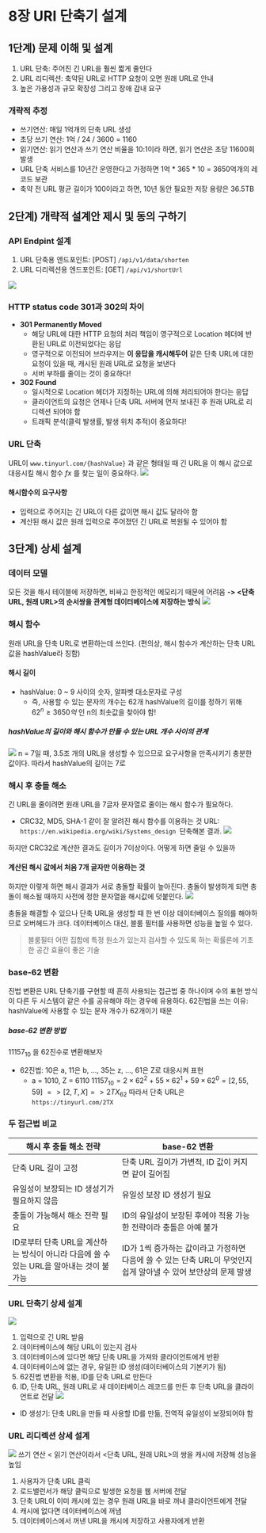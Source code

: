 # 8장 URI 단축기 설계
## 1단계) 문제 이해 및 설계
1. URL 단축: 주어진 긴 URL을 훨씬 짧게 줄인다
2. URL 리디렉션: 축약된 URL로 HTTP 요청이 오면 원래 URL로 안내
3. 높은 가용성과 규모 확장성 그리고 장애 감내 요구
### 개략적 추정
- 쓰기연산: 매일 1억개의 단축 URL 생성
- 초당 쓰기 연산: 1억 / 24 / 3600 = 1160
- 읽기연산: 읽기 연산과 쓰기 연산 비율을 10:1이라 하면, 읽기 연산은 초당 11600회 발생
- URL 단축 서비스를 10년간 운영한다고 가정하면 1억 * 365 * 10 = 3650억개의 레코드 보관
- 축약 전 URL 평균 길이가 100이라고 하면, 10년 동안 필요한 저장 용량은 36.5TB
## 2단계) 개략적 설계안 제시 및 동의 구하기
### API Endpint 설계
1. URL 단축용 엔드포인트:  [POST] `/api/v1/data/shorten`
2. URL 디리렉션용 엔드포인트: [GET] `/api/v1/shortUrl`

![](assets/ch08_02.png)
### HTTP status code 301과 302의 차이
- **301 Permanently Moved**
	- 해당 URL에 대한 HTTP 요청의 처리 책임이 영구적으로 Location 헤더에 반환된 URL로 이전되었다는 응답
	- 영구적으로 이전되어 브라우저는 **이 응답을 캐시해두어** 같은 단축 URL에 대한 요청이 있을 때, 캐시된 원래 URL로 요청을 보낸다
	- 서버 부하를 줄이는 것이 중요하다!
- **302 Found**
	- 일시적으로 Location 헤더가 지정하는 URL에 의해 처리되어야 한다는 응답
	- 클라이언트의 요청은 언제나 단축 URL 서버에 먼저 보내진 후 원래 URL로 리디렉션 되어야 함
	- 트래픽 분석(클릭 발생률, 발생 위치 추적)이 중요하다!
### URL 단축
URL이 `www.tinyurl.com/{hashValue}` 과 같은 형태일 때 긴 URL을 이 해시 값으로 대응시킬 해시 함수 $fx$ 를 찾는 일이 중요하다.
![](assets/ch08_01.png)

#### 해시함수의 요구사항
- 입력으로 주어지는 긴 URL이 다른 값이면 해시 값도 달라야 함
- 계산된 해시 값은 원래 입력으로 주어졌던 긴 URL로 복원될 수 있어야 함

## 3단계) 상세 설계
### 데이터 모델
모든 것을 해시 테이블에 저장하면, 비싸고 한정적인 메모리기 때문에 어려움
**-> <단축 URL, 원래 URL>의 순서쌍을 관계형 데이터베이스에 저장하는 방식**
![](assets/ch08_03.png)
### 해시 함수
원래 URL을 단축 URL로 변환하는데 쓰인다. (편의상, 해시 함수가 계산하는 단축 URL 값을 hashValue라 칭함)
#### 해시 길이
- hashValue: 0 ~ 9 사이의 숫자, 알파벳 대소문자로 구성
	- 즉, 사용할 수 있는 문자의 개수는 62개
hashValue의 길이를 정하기 위해 $62^n \ge 3650억$ 인 n의 최솟값을 찾아야 함!
##### hashValue의 길이와 해시 함수가 만들 수 있는 URL 개수 사이의 관계
![](assets/ch08_04.png)
n = 7일 때, 3.5조 개의 URL을 생성할 수 있으므로 요구사항을 만족시키기 충분한 값이다. 따라서 hashValue의 길이는 7로 

### 해시 후 충돌 해소
긴 URL을 줄이려면 원래 URL을 7글자 문자열로 줄이는 해시 함수가 필요하다.
- CRC32, MD5, SHA-1 같이 잘 알려진 해시 함수를 이용하는 것
URL: `https://en.wikipedia.org/wiki/Systems_design `단축해본 결과.
![](assets/ch08_05.png)

하지만 CRC32로 계산한 결과도 길이가 7이상이다. 어떻게 하면 줄일 수 있을까
#### 계산된 해시 값에서 처음 7개 글자만 이용하는 것
하지만 이렇게 하면 해시 결과가 서로 충돌할 확률이 높아진다. 충돌이 발생하게 되면 충돌이 해소될 때까지 사전에 정한 문자열을 해시값에 덧붙인다.
![](assets/ch08_06.png)

충돌을 해결할 수 있으나 단축 URL을 생성할 때 한 번 이상 데이터베이스 질의를 해야하므로 오버헤드가 크다. 데이터베이스 대신, 블룸 필터를 사용하면 성능을 높일 수 있다.
> 블룸필터
> 어떤 집합에 특정 원소가 있는지 검사할 수 있도록 하는 확률론에 기초한 공간 효율이 좋은 기술

### base-62 변환
진법 변환은 URL 단축기를 구현할 때 흔히 사용되는 접근법 중 하나이며 수의 표현 방식이 다른 두 시스템이 같은 수를 공유해야 하는 경우에 유용하다.
62진법을 쓰는 이유: hashValue에 사용할 수 있는 문자 개수가 62개이기 때문
##### base-62 변환 방법
$11157_{10}$ 을 62진수로 변환해보자
- 62진법: 10은 a, 11은 b, ..., 35는 z, ..., 61은 Z로 대응시켜 표현
	- a = 1010, Z = 6110
$11157_{10} = 2 \times 62^2 + 55 \times 62^1 + 59 \times 62^0 = [2, 55, 59]$ $=> [2, T, X] => 2TX_{62}$
따라서 단축 URL은 `https://tinyurl.com/2TX`

### 두 접근법 비교
| 해시 후 충돌 해소 전략                                          | base-62 변환                                                           |
| ------------------------------------------------------ | -------------------------------------------------------------------- |
| 단축 URL 길이 고정                                           | 단축 URL 길이가 가변적, ID 값이 커지면 같이 길어짐                                     |
| 유일성이 보장되는 ID 생성기가 필요하지 않음                              | 유일성 보장 ID 생성기 필요                                                     |
| 충돌이 가능해서 해소 전략 필요                                      | ID의 유일성이 보장된 후에야 적용 가능한 전략이라 충돌은 아예 불가                               |
| ID로부터 단축 URL을 계산하는 방식이 아니라 다음에 쓸 수 있는 URL을 알아내는 것이 불가능 | ID가 1씩 증가하는 값이라고 가정하면 다음에 쓸 수 있는 단축 URL이 무엇인지 쉽게 알아낼 수 있어 보안상의 문제 발생 |
### URL 단축기 상세 설계
![](assets/ch08_07.png)
1. 입력으로 긴 URL 받음
2. 데이터베이스에 해당 URL이 있는지 검사
3. 데이터베이스에 있다면 해당 단축 URL을 가져와 클라이언트에게 반환
4. 데이터베이스에 없는 경우, 유일한 ID 생성(데이터베이스의 기본키가 됨)
5. 62진법 변환을 적용, ID를 단축 URL로 만든다
6. ID, 단축 URL, 원래 URL로 새 데이터베이스 레코드를 만든 후 단축 URL을 클라이언트로 전달
![](assets/ch08_08.png)
- ID 생성기: 단축 URL을 만들 때 사용할 ID를 만듦, 전역적 유일성이 보장되어야 함
### URL 리디렉션 상세 설계
![](assets/ch08_09.png)
쓰기 연산 < 읽기 연산이라서 <단축 URL, 원래 URL>의 쌍을 캐시에 저장해 성능을 높임
1. 사용자가 단축 URL 클릭
2. 로드밸런서가 해당 클릭으로 발생한 요청을 웹 서버에 전달
3. 단축 URL이 이미 캐시에 있는 경우 원래 URL을 바로 꺼내 클라이언트에게 전달
4. 캐시에 없다면 데이터베이스에 꺼냄
5. 데이터베이스에서 꺼낸 URL을 캐시에 저장하고 사용자에게 반환
